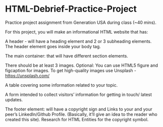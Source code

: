 # HTML-Debrief-Practice-Project
Practice project assignment from Generation USA during class (~40 mins).

For this project, you will make an informational HTML website that has:

A header - will have a heading element and 2 or 3 subheading elements. The header element goes inside your body tag.

The main container: that will have different section elements.

There should be at least 3 images. Optional: You can use HTML5 figure and figcaption for images. To get high-quality images use Unsplash - https://unsplash.com/

A table covering some information related to your topic.

A form intended to collect visitors’ information for getting in touch/ latest updates. 

The footer element: will have a copyright sign and Links to your and your peer’s LinkedIn/Github Profile. (Basically, it’ll give an idea to the reader who created this site). Research for HTML Entities for the copyright symbol.
